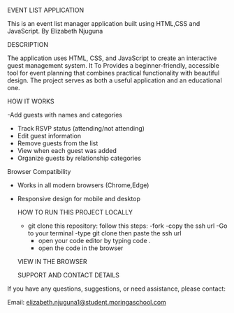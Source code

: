 EVENT LIST APPLICATION

This is an event list manager application built using HTML,CSS and JavaScript. 
By Elizabeth Njuguna

DESCRIPTION

The application uses  HTML, CSS, and JavaScript to create an interactive guest management system. It To Provides a beginner-friendly, accessible tool for event planning that combines practical functionality with beautiful design. The project serves as both a useful application and an educational one.

HOW IT WORKS

-Add guests with names and categories
- Track RSVP status (attending/not attending)
- Edit guest information
- Remove guests from the list
- View when each guest was added
- Organize guests by relationship categories

Browser Compatibility

- Works in all modern browsers (Chrome,Edge)
- Responsive design for mobile and desktop

  HOW TO RUN THIS PROJECT LOCALLY
  
  - git clone this repository:
    follow this steps:
    -fork
    -copy the ssh url
    -Go to your terminal
    -type git clone then paste the ssh url
    - open your code editor by typing code .
    - open the code in the browser
   
  VIEW IN THE BROWSER

  
      
   SUPPORT AND CONTACT DETAILS
  
If you have any questions, suggestions, or need assistance, please contact:

Email: elizabeth.njuguna1@student.moringaschool.com


    





